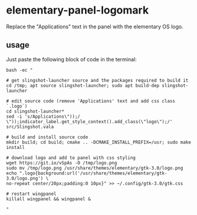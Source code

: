 # elementary-panel-logomark

Replace the "Applications" text in the panel with the elementary OS logo.

## usage

Just paste the following block of code in the terminal:

```
bash -ec "

# get slingshot-launcher source and the packages required to build it
cd /tmp; apt source slingshot-launcher; sudo apt build-dep slingshot-launcher

# edit source code (remove 'Applications' text and add css class `.logo`)
cd slingshot-launcher*
sed -i 's/Applications\"));/ \"));indicator_label.get_style_context().add_class(\"logo\");/' src/Slingshot.vala

# build and install source code
mkdir build; cd build; cmake .. -DCMAKE_INSTALL_PREFIX=/usr; sudo make install

# download logo and add to panel with css styling
wget https://git.io/vSpAs -O /tmp/logo.png
sudo mv /tmp/logo.png /usr/share/themes/elementary/gtk-3.0/logo.png
echo ".logo{background:url('/usr/share/themes/elementary/gtk-3.0/logo.png') \
no-repeat center/20px;padding:0 10px}" >> ~/.config/gtk-3.0/gtk.css

# restart wingpanel
killall wingpanel && wingpanel &

"
```
